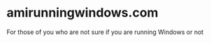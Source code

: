 amirunningwindows.com
=====================

For those of you who are not sure if you are running Windows or not
